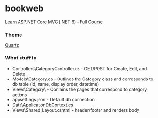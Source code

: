 # bookweb
Learn ASP.NET Core MVC (.NET 6) - Full Course
### Theme
[Quartz](https://bootswatch.com/quartz/)

### What stuff is
- Controllers\CategoryController.cs - GET/POST for Create, Edit, and Delete
- Models\Category.cs - Outlines the Category class and corresponds to db table (id, name, display order, datetime)
- Views\Category\ - Contains the pages that correspond to category actions
- appsettings.json - Default db connection
- Data\ApplicationDbContext.cs
- Views\Shared\_Layout.cshtml - header/footer and renders body
